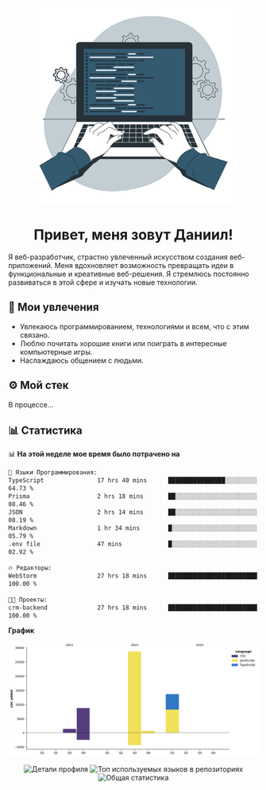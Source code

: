 <div align="center">
  <img width="400" src="assets/main_pic.webp" alt="">
  <h1>Привет, меня зовут Даниил!</h1>
</div>

Я веб-разработчик, страстно увлеченный искусством создания веб-приложений. Меня вдохновляет возможность превращать идеи в функциональные и креативные веб-решения. Я стремлюсь постоянно развиваться в этой сфере и изучать новые технологии.

## :game_die: Мои увлечения

* Увлекаюсь программированием, технологиями и всем, что с этим связано.
* Люблю почитать хорошие книги или поиграть в интересные компьютерные игры.
* Наслаждаюсь общением с людьми.

## :gear: Мой стек

В процессе...

## :bar_chart: Статистика

<!--START_SECTION:waka-->
📊 **На этой неделе мое время было потрачено на** 

```text
💬 Языки Программирования: 
TypeScript               17 hrs 40 mins      ████████████████░░░░░░░░░   64.73 % 
Prisma                   2 hrs 18 mins       ██░░░░░░░░░░░░░░░░░░░░░░░   08.46 % 
JSON                     2 hrs 14 mins       ██░░░░░░░░░░░░░░░░░░░░░░░   08.19 % 
Markdown                 1 hr 34 mins        █░░░░░░░░░░░░░░░░░░░░░░░░   05.79 % 
.env file                47 mins             █░░░░░░░░░░░░░░░░░░░░░░░░   02.92 % 

🔥 Редакторы: 
WebStorm                 27 hrs 18 mins      █████████████████████████   100.00 % 

🐱‍💻 Проекты: 
crm-backend              27 hrs 18 mins      █████████████████████████   100.00 % 
```

**График**

![Lines of Code chart](https://raw.githubusercontent.com/daniilgrigorev01/daniilgrigorev01/main/assets/bar_graph.png)


<!--END_SECTION:waka-->

<div align="center">
  <img src="http://github-profile-summary-cards.vercel.app/api/cards/profile-details?username=daniilgrigorev01&theme=github" alt="Детали профиля">
  <img src="http://github-profile-summary-cards.vercel.app/api/cards/repos-per-language?username=daniilgrigorev01&theme=github" alt="Топ используемых языков в репозиториях">
  <img src="http://github-profile-summary-cards.vercel.app/api/cards/stats?username=daniilgrigorev01&theme=github" alt="Общая статистика">
</div>
